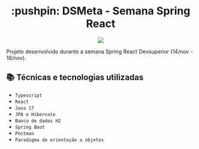 <h1 align="center"> :pushpin: DSMeta - Semana Spring React </h1>

<p align="center">
<img src="http://img.shields.io/static/v1?label=STATUS&message=%20FINALIZADO&color=GREEN&style=for-the-badge"/>
</p>

Projeto desenvolvido durante a semana Spring React Devsuperior (14/nov - 18/nov).

## :books: Técnicas e tecnologias utilizadas

- ``Typescript``
- ``React``
- ``Java 17``
- ``JPA e Hibernate``
- ``Banco de dados H2``
- ``Spring Boot``
- ``Postman``
- ``Paradigma de orientação a objetos``
